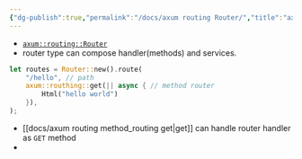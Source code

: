 ```yaml
---
{"dg-publish":true,"permalink":"/docs/axum routing Router/","title":"axum routing Router"}
---
```


- [`axum::routing::Router` ](https://docs.rs/axum/latest/axum/struct.Router.html)
- router type can compose handler(methods) and services.

```rust
let routes = Router::new().route(
	"/hello", // path
	axum::routhing::get(|| async { // method router
		Html("hello world")
	}),
);
```

- [[docs/axum routing method_routing get\|get]] can handle router handler as `GET` method
- 
